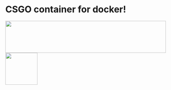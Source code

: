 # **CSGO container for docker!**


<img src="http://images.akamai.steamusercontent.com/ugc/436071756793745820/123339BCA40E64C37B0C60B56DBE3C869FCE084E/" width="500" height="100">




<img src="https://cloud.githubusercontent.com/assets/21117646/22907396/2f88c52c-f249-11e6-82a8-ff6bba3d1c23.png" width="100">

